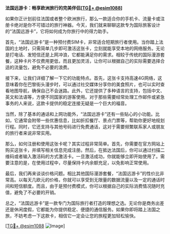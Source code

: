 **法国远游卡：畅享欧洲旅行的完美伴侣[[TG💪+ @esim1088](https://t.me/s/esim1088)]**

如果你正计划前往法国或者整个欧洲旅行，那么一款适合你的手机卡、流量卡或注册卡绝对是你不可错过的旅行神器。今天，我们就来聊聊这款专为国际旅客设计的“法国远游卡”，它将如何成为你旅行中的得力助手。

首先，“法国远游卡”是一种预付费SIM卡，非常适合短期旅行者使用。当你踏上法国的土地时，只需简单几步即可激活这张卡，立刻就能享受本地的网络服务。无论是打电话、发短信还是上网冲浪，它都能满足你的需求。相较于传统的国际漫游套餐，这种卡片不仅费用更低，而且更加灵活，让你可以根据自己的实际需要选择合适的流量包，避免不必要的浪费。

接下来，让我们详细了解一下它的功能特点。首先，这张卡支持高速4G网络，这意味着你在巴黎街头漫步时，可以通过社交媒体分享你的美食照片，也可以实时查看地图导航，确保自己不会迷路。此外，它还提供了多种语言的支持，包括中文、英文和法语等，方便不同国家的游客使用。对于那些需要经常处理工作邮件或紧急事务的人来说，这款卡提供的稳定连接无疑是一个巨大的福音。

当然，除了基本的通话和上网功能外，“法国远游卡”还有一些贴心的小功能。比如，它通常会附带一些优惠信息，比如折扣餐厅、景点门票等，帮助你更好地规划行程。同时，它还支持与其他号码进行免费通话，这对于需要频繁联系家人或朋友的旅行者来说非常实用。

那么，如何注册和使用这张卡呢？其实过程非常简单。首先，你需要在官方网站上购买这张卡，并填写相关信息完成注册。然后，在抵达法国后，你可以通过扫描二维码或者输入激活码的方式激活卡。一旦激活成功，你就能够立即开始使用了。需要注意的是，在使用过程中，尽量保持卡内余额充足，以免影响正常使用。

最后，我们再来谈谈价格问题。相比其他国际漫游套餐，“法国远游卡”的性价比非常高。以每天几欧元的价格，你就可以享受到无限量的数据流量以及一定的通话时间和短信额度。而且，由于是预付费模式，你可以根据自己的实际消费情况随时充值，避免了不必要的开销。

总之，“法国远游卡”是一款专门为国际旅行者打造的理想之选。无论你是商务出差还是休闲度假，它都能为你提供稳定、便捷的通信服务。如果你即将踏上法国之旅，不妨考虑一下这款卡，相信它一定会让您的旅程更加轻松愉快。

[[TG💪+ @esim1088](https://t.me/s/esim1088) ![Image](https://i.postimg.cc/4NQfJmqS/Snipaste-2025-05-13-00-14-12.png)]